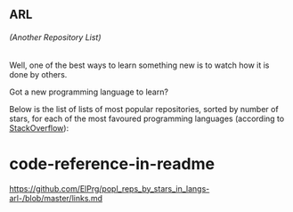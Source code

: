 ## ARL 
###### *(Another Repository List)*
Well, one of the best ways to learn something new is to watch how it is done by others.

Got a new programming language to learn?

Below is the list of lists of most popular repositories, sorted by number of stars, for each of the most favoured programming languages
(according to [StackOverflow](https://insights.stackoverflow.com/survey/2017)):

<!-- [!include["Links repos"](links.md)] -->

# code-reference-in-readme

https://github.com/ElPrg/popl_reps_by_stars_in_langs-arl-/blob/master/links.md

